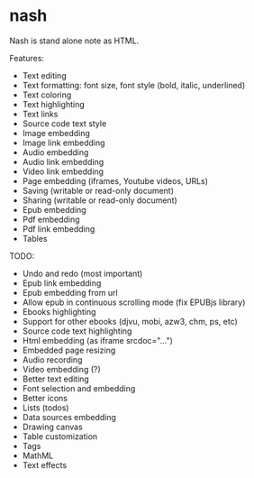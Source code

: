 # nash

Nash is stand alone note as HTML.

Features:
- Text editing
- Text formatting: font size, font style (bold, italic, underlined)
- Text coloring
- Text highlighting
- Text links
- Source code text style
- Image embedding
- Image link embedding
- Audio embedding
- Audio link embedding
- Video link embedding
- Page embedding (iframes, Youtube videos, URLs)
- Saving (writable or read-only document)
- Sharing (writable or read-only document)
- Epub embedding
- Pdf embedding
- Pdf link embedding
- Tables

TODO:
- Undo and redo (most important)
- Epub link embedding
- Epub embedding from url
- Allow epub in continuous scrolling mode (fix EPUBjs library)
- Ebooks highlighting
- Support for other ebooks (djvu, mobi, azw3, chm, ps, etc)
- Source code text highlighting
- Html embedding (as iframe srcdoc="...")
- Embedded page resizing
- Audio recording
- Video embedding (?)
- Better text editing
- Font selection and embedding
- Better icons
- Lists (todos)
- Data sources embedding
- Drawing canvas
- Table customization
- Tags
- MathML
- Text effects